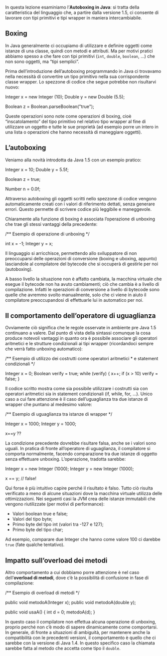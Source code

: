 In questa lezione esaminiamo l’**Autoboxing in Java**: si tratta della caratteristica del linguaggio che, a partire dalla versione 1.5, ci consente di lavorare con tipi primitivi e tipi wrapper in maniera intercambiabile.

Boxing
------

In Java generalmente ci occupiamo di utilizzare e definire oggetti come istanze di una classe, quindi con metodi e attributi. Ma per motivi pratici abbiamo spesso a che fare con tipi primitivi (`int`, `double`, `boolean`, …) che non sono oggetti, ma “tipi semplici”.

Prima dell’introduzione dell’autoboxing programmando in Java ci trovavamo nella necessità di convertire un tipo primitivo nella sua corrispondente classe wrapper. Lo spezzone di codice che segue potrebbe non risultarvi nuovo:

Integer x = new Integer (10);
Double y = new Double (5.5);

Boolean z = Boolean.parseBoolean("true");

Queste operazioni sono note come operazioni di boxing, cioè “inscatolamento” del tipo primitivo nel relativo tipo wrapper al fine di utilizzare un oggetto e tutte le sue proprietà (ad esempio porre un intero in una lista o operazioni che hanno necessità di maneggiare oggetti).

L’autoboxing
------------

Veniamo alla novità introdotta da Java 1.5 con un esempio pratico:

Integer x = 10;
Double y = 5.5f;

Boolean z = true;

Number n = 0.0f;

Attraverso autoboxing gli oggetti scritti nello spezzone di codice vengono automaticamente creati con i valori di riferimento dettati, senza generare errori. Questo permette di scrivere codice più leggibile e maneggevole.

Chiaramente alla funzione di boxing è associata l’operazione di unboxing che trae gli stessi vantaggi della precedente:

/\*\* Esempio di operazione di unboxing */

int x = -1;
Integer y = x;

Il linguaggio si arricchisce, permettendo allo sviluppatore di non preoccuparsi delle operazioni di conversione (boxing e uboxing, appunto) lasciandole al compilatore del bytecode che si occuperà di gestirle per noi (autoboxing).

A basso livello la situazione non è affatto cambiata, la macchina virtuale che esegue il bytecode non ha avuto cambiamenti; ciò che cambia è a livello di compilazione. Infatti le operazioni di conversione a livello di bytecode sono quelle che avremmo svolto manualmente, solo che ci viene in aiuto il compilatore preoccupandosi di effettuarle lui in automatico per noi.

Il comportamento dell’operatore di uguaglianza
----------------------------------------------

Ovviamente ciò significa che le regole osservate in ambiente pre Java 1.5 continuano a valere. Dal punto di vista della sintassi comunque la cosa produce notevoli vantaggi in quanto ora è possibile associare gli operatori aritmetici e le strutture condizionali ai tipi wrapper (ricordandoci sempre che verrà fatto unboxing automatico):

/\*\* Esempio di utilizzo dei costrutti come operatori aritmetici 
 \*  e statement condizionali
 */
 
Integer x = 0;
Boolean verify = true;
while (verify)
{
  x++;
  if (x > 10)
    verify = false;
}

Il codice scritto mostra come sia possibile utilizzare i costrutti sia con operatori aritmetici sia in statement condizionali (if, while, for, …). Unico caso a cui fare attenzione è il caso dell’uguaglianza tra due istanze di wrapper che puntano al medesimo valore:

/\*\* Esempio di uguaglianza tra istanze di wrapper */

Integer x = 1000;
Integer y = 1000;

x==y ??

La condizione precedente dovrebbe risultare falsa, anche se i valori sono uguali. In pratica di fronte all’operatore di uguaglianza, il compilatore si comporta normalmente, facendo comparazione tra due istanze di oggetto senza effettuare unboxing. L’operazione, tradotta sarebbe:

Integer x = new Integer (1000);
Integer y = new Integer (1000);

x == y; // false!

Qui forse è più intuitivo capire perché il risultato è falso. Tutto ciò risulta verificato a meno di alcune situazioni dove la macchina virtuale utilizza delle ottimizzazioni. Nei seguenti casi la JVM crea delle istanze immutabili che vengono riutilizzate (per motivi di performance):

*   Valori boolean true e false;
*   Valori del tipo byte;
*   Primo byte del tipo int (valori tra -127 e 127);
*   Primo byte del tipo char;

Ad esempio, comparare due Integer che hanno come valore 100 ci darebbe `true` (fate qualche tentativo).

Impatto sull’overload dei metodi
--------------------------------

Altro comportamento a cui dobbiamo porre attenzione è nel caso dell’**overload di metodi**, dove c’è la possibilità di confusione in fase di compilazione:

/\*\* Esempio di overload di metodi */

public void metodoA(Integer x);
public void metodoA(double y);

public void usaA()
{
	int d = 0;
	metodoA(d);
}

In questo caso il compilatore non effettua alcuna operazione di unboxing, proprio perché non c’è modo di sapere dinamicamente come comportarsi. In generale, di fronte a situazioni di ambiguità, per mantenere anche la compatibilità con le precedenti versioni, il comportamento è quello che ci sarebbe con la versione di Java 1.4. In questo specifico caso la chiamata sarebbe fatta al metodo che accetta come tipo il `double`.
